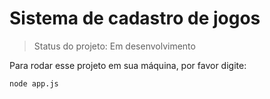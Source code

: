 <h1>Sistema de cadastro de jogos</h1>

> Status do projeto: Em desenvolvimento

Para rodar esse projeto em sua máquina, por favor digite:
```
node app.js
```
